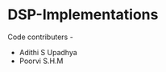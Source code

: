 # DSP-Implementations
Code contributers -
<ul>
  <li>Adithi S Upadhya </li>
  <li>Poorvi S.H.M </li>
 </ul>

